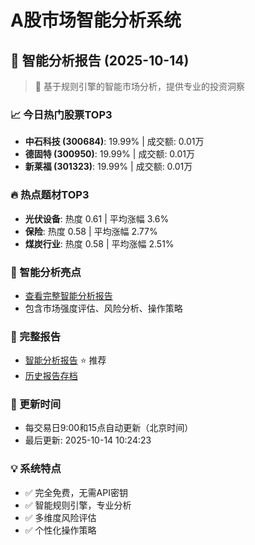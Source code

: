 # A股市场智能分析系统

## 🤖 智能分析报告 (2025-10-14)

> 🚀 基于规则引擎的智能市场分析，提供专业的投资洞察

### 📈 今日热门股票TOP3
- **中石科技 (300684)**: 19.99% | 成交额: 0.01万
- **德固特 (300950)**: 19.99% | 成交额: 0.01万
- **新莱福 (301323)**: 19.99% | 成交额: 0.01万

### 🔥 热点题材TOP3
- **光伏设备**: 热度 0.61 | 平均涨幅 3.6%
- **保险**: 热度 0.58 | 平均涨幅 2.77%
- **煤炭行业**: 热度 0.58 | 平均涨幅 2.51%

### 🤖 智能分析亮点
- [查看完整智能分析报告](reports/enhanced_report_2025-10-14.md)
- 包含市场强度评估、风险分析、操作策略

### 📄 完整报告
- [智能分析报告](reports/enhanced_report_2025-10-14.md) ⭐ 推荐
- [历史报告存档](reports/)

### 🔄 更新时间
- 每交易日9:00和15点自动更新（北京时间）
- 最后更新: 2025-10-14 10:24:23

### 💡 系统特点
- ✅ 完全免费，无需API密钥
- ✅ 智能规则引擎，专业分析
- ✅ 多维度风险评估
- ✅ 个性化操作策略
